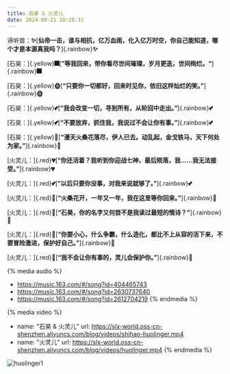```yaml
---
title: 石昊 & 火灵儿
date: 2024-09-21 10:28:31
---
```


谛听兽：**:sparkles:**[**仙帝一击，谁与相抗，亿万血雨，化入亿万时空，你自己能知道，哪个才是本源真我吗？**]{.rainbow}**:sparkles:**



[石昊：]{.yellow}**:fireworks:**[**”等我回来，带你看尽世间璀璨，岁月更迭，世间绚烂。“**]{.rainbow}**:fireworks:**



[石昊：]{.yellow}**:sun_with_face:**[**“只要你一切都好，回来时见你，依旧这样灿烂的笑。”**]{.rainbow}**:sun_with_face:**



[石昊：]{.yellow}**:two_hearts:**[**“我会改变一切，寻到所有，从轮回中走出。”**]{.rainbow}**:two_hearts:**



[石昊：]{.yellow}**:two_hearts:**[**“不要放弃，抓住我，我说过不会让你有事。”**]{.rainbow}**:two_hearts:**



[石昊：]{.yellow}**:house_with_garden:**[**“漫天火桑花落尽，伊人已去。动乱起，金戈铁马，天下何处为家。”**]{.rainbow}**:house_with_garden:**



[火灵儿：]{.red}**:broken_heart:**[**“你还活着？我听到你迎战七神，最后陨落，我……我无法接受。”**]{.rainbow}**:broken_heart:**



[火灵儿：]{.red}**:two_hearts:**[**“以后只要你没事，对我来说就够了。”**]{.rainbow}**:two_hearts:**



[火灵儿：]{.red}**:maple_leaf:**[**“火桑花开，一年又一年，我在这里等你回来。”**]{.rainbow}**:maple_leaf:**



[火灵儿：]{.red}**:love_letter:**[**“石昊，你的名字又何尝不是我读过最短的情诗？”**]{.rainbow}**:love_letter:**



[火灵儿：]{.red}**:revolving_hearts:**[**“你要小心，什么争霸，什么造化，都比不上从容的活下来，不要冒险激进，保护好自己。”**]{.rainbow}**:revolving_hearts:**



[火灵儿：]{.red}**:revolving_hearts:**[**“我不会让你有事的，灵儿会保护你。”**]{.rainbow}**:revolving_hearts:**




{% media audio %}
- https://music.163.com/#/song?id=404465743
- https://music.163.com/#/song?id=2630737640
- https://music.163.com/#/song?id=2612704219
{% endmedia %}


{% media video %}
- name: "石昊 & 火灵儿"
  url: https://slx-world.oss-cn-shenzhen.aliyuncs.com/blog/videos/shihao-huolinger.mp4
- name: "火灵儿"
  url: https://slx-world.oss-cn-shenzhen.aliyuncs.com/blog/videos/huolinger.mp4
  {% endmedia %}




![huolinger1](https://images.weserv.nl/?url=https://cdn.jsdelivr.net/gh/slx-world/blog-images@master/huolinger1.jpg)





